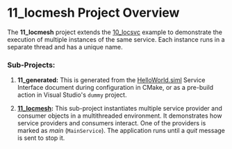 
# 11_locmesh Project Overview

The **11_locmesh** project extends the [10_locsvc](./../10_locsvc) example to demonstrate the execution of multiple instances of the same service. Each instance runs in a separate thread and has a unique name.

### Sub-Projects:

1. **11_generated:** This is generated from the [HelloWorld.siml](./res/HelloWorld.siml) Service Interface document during configuration in CMake, or as a pre-build action in Visual Studio's `dummy` project.
   
2. **[11_locmesh](./locsvcmesh):** This sub-project instantiates multiple service provider and consumer objects in a multithreaded environment. It demonstrates how service providers and consumers interact. One of the providers is marked as *main* (`MainService`). The application runs until a *quit* message is sent to stop it.
